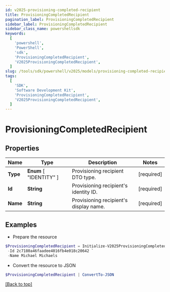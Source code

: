 ```yaml
---
id: v2025-provisioning-completed-recipient
title: ProvisioningCompletedRecipient
pagination_label: ProvisioningCompletedRecipient
sidebar_label: ProvisioningCompletedRecipient
sidebar_class_name: powershellsdk
keywords:
  [
    'powershell',
    'PowerShell',
    'sdk',
    'ProvisioningCompletedRecipient',
    'V2025ProvisioningCompletedRecipient',
  ]
slug: /tools/sdk/powershell/v2025/models/provisioning-completed-recipient
tags:
  [
    'SDK',
    'Software Development Kit',
    'ProvisioningCompletedRecipient',
    'V2025ProvisioningCompletedRecipient',
  ]
---
```


# ProvisioningCompletedRecipient

## Properties

| Name | Type | Description | Notes |
| --- | --- | --- | --- |
| **Type** | **Enum** [ "IDENTITY" ] | Provisioning recipient DTO type. | [required] |
| **Id** | **String** | Provisioning recipient's identity ID. | [required] |
| **Name** | **String** | Provisioning recipient's display name. | [required] |

## Examples

- Prepare the resource

```powershell
$ProvisioningCompletedRecipient = Initialize-V2025ProvisioningCompletedRecipient  -Type IDENTITY `
 -Id 2c7180a46faadee4016fb4e018c20642 `
 -Name Michael Michaels
```

- Convert the resource to JSON

```powershell
$ProvisioningCompletedRecipient | ConvertTo-JSON
```

[[Back to top]](#)
